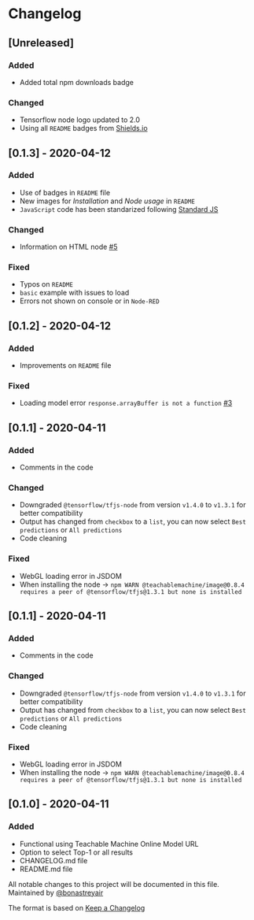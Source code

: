 # Changelog
## [Unreleased]
### Added
 * Added total npm downloads badge

### Changed
 * Tensorflow node logo updated to 2.0
 * Using all `README` badges from [Shields.io](https://shields.io/)

## [0.1.3] - 2020-04-12
### Added
 * Use of badges in `README` file
 * New images for _Installation_ and _Node usage_ in `README`
 * `JavaScript` code has been standarized following [Standard JS](https://standardjs.com/index.html)

### Changed
 * Information on HTML node [#5](https://github.com/bonastreyair/node-red-contrib-teachable-machine/issues/5)

### Fixed
 * Typos on `README`
 * `basic` example with issues to load
 * Errors not shown on console or in `Node-RED`

## [0.1.2] - 2020-04-12
### Added
 * Improvements on `README` file

### Fixed
 * Loading model error `response.arrayBuffer is not a function` [#3](https://github.com/bonastreyair/node-red-contrib-teachable-machine/issues/3)

## [0.1.1] - 2020-04-11
### Added
 * Comments in the code

### Changed
 * Downgraded `@tensorflow/tfjs-node` from version `v1.4.0` to `v1.3.1` for better compatibility
 * Output has changed from `checkbox` to a `list`, you can now select `Best predictions` or `All predictions`
 * Code cleaning

### Fixed
 * WebGL loading error in JSDOM
 * When installing the node -> `npm WARN @teachablemachine/image@0.8.4 requires a peer of @tensorflow/tfjs@1.3.1 but none is installed`


## [0.1.1] - 2020-04-11
### Added
 * Comments in the code

### Changed
 * Downgraded `@tensorflow/tfjs-node` from version `v1.4.0` to `v1.3.1` for better compatibility
 * Output has changed from `checkbox` to a `list`, you can now select `Best predictions` or `All predictions`
 * Code cleaning

### Fixed
 * WebGL loading error in JSDOM
 * When installing the node -> `npm WARN @teachablemachine/image@0.8.4 requires a peer of @tensorflow/tfjs@1.3.1 but none is installed`


## [0.1.0] - 2020-04-11
### Added
 * Functional using Teachable Machine Online Model URL
 * Option to select Top-1 or all results
 * CHANGELOG.md file
 * README.md file


All notable changes to this project will be documented in this file.
Maintained by [@bonastreyair](https://github.com/bonastreyair)

The format is based on [Keep a Changelog](https://keepachangelog.com/en/1.0.0/)